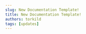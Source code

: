 ```yaml
---
slug: New Documentation Template!
title: New Documentation Template!
authors: torkild
tags: [updates]
---
```

